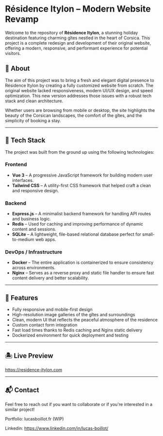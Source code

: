 # Résidence Itylon – Modern Website Revamp

Welcome to the repository of **Résidence Itylon**, a stunning holiday destination featuring charming gîtes nestled in the heart of Corsica. This project is a complete redesign and development of their original website, offering a modern, responsive, and performant experience for potential visitors.

## 🌄 About

The aim of this project was to bring a fresh and elegant digital presence to Résidence Itylon by creating a fully customized website from scratch. The original website lacked responsiveness, modern UI/UX design, and speed optimization. This new version addresses those issues with a robust tech stack and clean architecture.

Whether users are browsing from mobile or desktop, the site highlights the beauty of the Corsican landscapes, the comfort of the gîtes, and the simplicity of booking a stay.

---

## 🚀 Tech Stack

The project was built from the ground up using the following technologies:

### Frontend
- **Vue 3** – A progressive JavaScript framework for building modern user interfaces.
- **Tailwind CSS** – A utility-first CSS framework that helped craft a clean and responsive design.

### Backend
- **Express.js** – A minimalist backend framework for handling API routes and business logic.
- **Redis** – Used for caching and improving performance of dynamic content and sessions.
- **SQLite** – A lightweight, file-based relational database perfect for small-to-medium web apps.

### DevOps / Infrastructure
- **Docker** – The entire application is containerized to ensure consistency across environments.
- **Nginx** – Serves as a reverse proxy and static file handler to ensure fast content delivery and better scalability.

---

## 🧠 Features

- Fully responsive and mobile-first design
- High-resolution image galleries of the gîtes and surroundings
- Clean, modern UI that reflects the peaceful atmosphere of the residence
- Custom contact form integration
- Fast load times thanks to Redis caching and Nginx static delivery
- Dockerized environment for quick deployment and testing

---

## 🏝️ Live Preview

https://residence-itylon.com

---

## 📬 Contact

Feel free to reach out if you want to collaborate or if you're interested in a similar project!

Portfolio: lucasboillot.fr (WIP)

Linkedin: https://www.linkedin.com/in/lucas-boillot/
